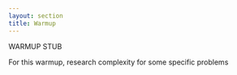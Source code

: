 ```yaml
---
layout: section
title: Warmup
---
```


WARMUP STUB

For this warmup, research complexity for some specific problems
